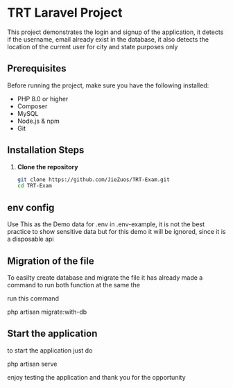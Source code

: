 # TRT Laravel Project

This project demonstrates the login and signup of the application, it detects if the username, email already exist in the database, it also detects the location of the current user for city and state purposes only

## Prerequisites

Before running the project, make sure you have the following installed:

- PHP 8.0 or higher
- Composer
- MySQL
- Node.js & npm
- Git

## Installation Steps

1. **Clone the repository**

   ```bash
   git clone https://github.com/JieZuos/TRT-Exam.git
   cd TRT-Exam

## env config
Use This as the Demo data for .env in .env-example, it is not the best practice to show sensitive data but for this demo it will be ignored, since it is a disposable api

## Migration of the file
 To easilty create database and migrate the file it has already made a command to run both function at the same the

run this command

php artisan migrate:with-db

## Start the application

to start the application just do

php artisan serve 

enjoy testing the application and thank you for the opportunity
